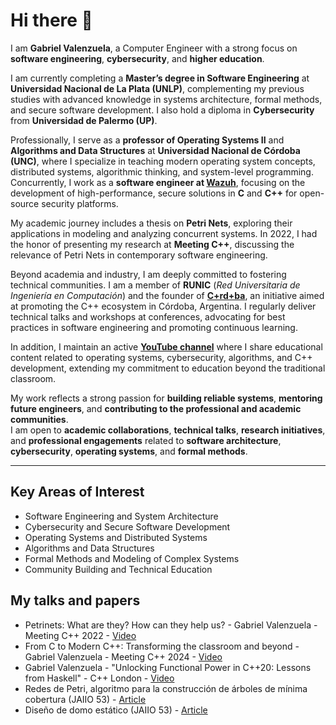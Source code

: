 # Hi there 👋

I am **Gabriel Valenzuela**, a Computer Engineer with a strong focus on **software engineering**, **cybersecurity**, and **higher education**.

I am currently completing a **Master’s degree in Software Engineering** at **Universidad Nacional de La Plata (UNLP)**, complementing my previous studies with advanced knowledge in systems architecture, formal methods, and secure software development. I also hold a diploma in **Cybersecurity** from **Universidad de Palermo (UP)**.

Professionally, I serve as a **professor of Operating Systems II** and **Algorithms and Data Structures** at **Universidad Nacional de Córdoba (UNC)**, where I specialize in teaching modern operating system concepts, distributed systems, algorithmic thinking, and system-level programming. Concurrently, I work as a **software engineer at [Wazuh](https://www.wazuh.com)**, focusing on the development of high-performance, secure solutions in **C** and **C++** for open-source security platforms.

My academic journey includes a thesis on **Petri Nets**, exploring their applications in modeling and analyzing concurrent systems. In 2022, I had the honor of presenting my research at **Meeting C++**, discussing the relevance of Petri Nets in contemporary software engineering.

Beyond academia and industry, I am deeply committed to fostering technical communities. I am a member of **RUNIC** (*Red Universitaria de Ingeniería en Computación*) and the founder of **[C+rd+ba](https://sites.google.com/view/cppcordoba/inicio)**, an initiative aimed at promoting the C++ ecosystem in Córdoba, Argentina. I regularly deliver technical talks and workshops at conferences, advocating for best practices in software engineering and promoting continuous learning.

In addition, I maintain an active **[YouTube channel](https://www.youtube.com/channel/UCBGCxwHv-q1ztZjUZUa-05A)** where I share educational content related to operating systems, cybersecurity, algorithms, and C++ development, extending my commitment to education beyond the traditional classroom.

My work reflects a strong passion for **building reliable systems**, **mentoring future engineers**, and **contributing to the professional and academic communities**.  
I am open to **academic collaborations**, **technical talks**, **research initiatives**, and **professional engagements** related to **software architecture**, **cybersecurity**, **operating systems**, and **formal methods**.

---

## Key Areas of Interest
- Software Engineering and System Architecture
- Cybersecurity and Secure Software Development
- Operating Systems and Distributed Systems
- Algorithms and Data Structures
- Formal Methods and Modeling of Complex Systems
- Community Building and Technical Education

## My talks and papers
- Petrinets: What are they? How can they help us? - Gabriel Valenzuela - Meeting C++ 2022 - [Video](https://youtu.be/Ew4LL_OJ2BE)
- From C to Modern C++: Transforming the classroom and beyond - Gabriel Valenzuela - Meeting C++ 2024 - [Video](https://youtu.be/4_0_lP-sKfU)
- Gabriel Valenzuela - "Unlocking Functional Power in C++20: Lessons from Haskell" - C++ London - [Video](https://youtu.be/q3PQbTcEtQQ)
- Redes de Petri, algoritmo para la construcción de árboles de mínima cobertura (JAIIO 53) - [Article](https://www.researchgate.net/publication/383873554_Redes_de_Petri_algoritmo_para_la_construccion_de_arboles_de_minima_cobertura)
- Diseño de domo estático (JAIIO 53) - [Article](https://www.researchgate.net/publication/383876036_Diseno_de_domo_estatico)
